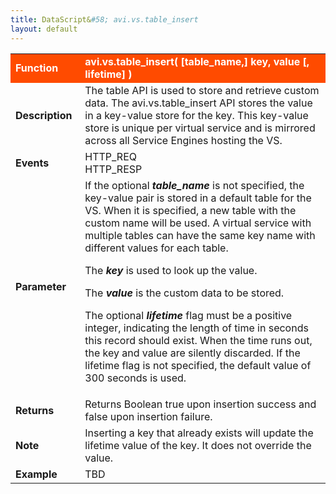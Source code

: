 ```yaml
---
title: DataScript&#58; avi.vs.table_insert
layout: default
---
```

<table class="table table-hover"> 
 <tbody> 
  <tr bgcolor="ff4b00"> 
   <td width="100"><span style="color: white; font-size: medium;"><strong>Function</strong></span></td> 
   <td width="600"><span style="color: white;"><b>avi.vs.table_insert( [table_name,] key, value [, lifetime] )</b></span></td> 
  </tr> 
  <tr> 
   <td width="100"><span style="font-size: medium;"><strong>Description</strong></span></td> 
   <td width="600">The table API is used to store and retrieve custom data. The avi.vs.table_insert API stores the value in a key-value store for the key. This key-value store is unique per virtual service and is mirrored across all Service Engines hosting the VS.</td> 
  </tr> 
  <tr> 
   <td width="100"><span style="font-size: medium;"><strong>Events</strong></span></td> 
   <td width="600">HTTP_REQ<br> HTTP_RESP</td> 
  </tr> 
  <tr> 
   <td width="100"><span style="font-size: medium;"><strong>Parameter</strong></span></td> 
   <td width="600">If the optional <em><strong>table_name</strong></em> is not specified, the key-value pair is stored in a default table for the VS. When it is specified, a new table with the custom name will be used. A virtual service with multiple tables can have the same key name with different values for each table.<p></p> <p>The <em><strong>key</strong> </em>is used to look up the value.</p> <p>The <em><strong>value</strong> </em>is the custom data to be stored.</p> <p>The optional <em><strong>lifetime</strong> </em>flag must be a positive integer, indicating the length of time in seconds this record should exist. When the time runs out, the key and value are silently discarded. If the lifetime flag is not specified, the default value of 300 seconds is used.</p></td> 
  </tr> 
  <tr> 
   <td width="100"><span style="font-size: medium;"><strong>Returns</strong></span></td> 
   <td width="600">Returns Boolean true upon insertion success and false upon insertion failure.</td> 
  </tr> 
  <tr> 
   <td width="100"><span style="font-size: medium;"><strong>Note</strong></span></td> 
   <td width="600">Inserting a key that already exists will update the lifetime value of the key. It does not override the value.</td> 
  </tr> 
  <tr> 
   <td width="100"><span style="font-size: medium;"><strong>Example</strong></span></td> 
   <td width="600">TBD</td> 
  </tr> 
 </tbody> 
</table>